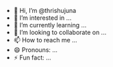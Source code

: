 - 👋 Hi, I’m @thrishujuna
- 👀 I’m interested in ...
- 🌱 I’m currently learning ...
- 💞️ I’m looking to collaborate on ...
- 📫 How to reach me ...
- 😄 Pronouns: ...
- ⚡ Fun fact: ...

<!---
thrishujuna/thrishujuna is a ✨ special ✨ repository because its `README.md` (this file) appears on your GitHub profile.
You can click the Preview link to take a look at your changes.
--->
